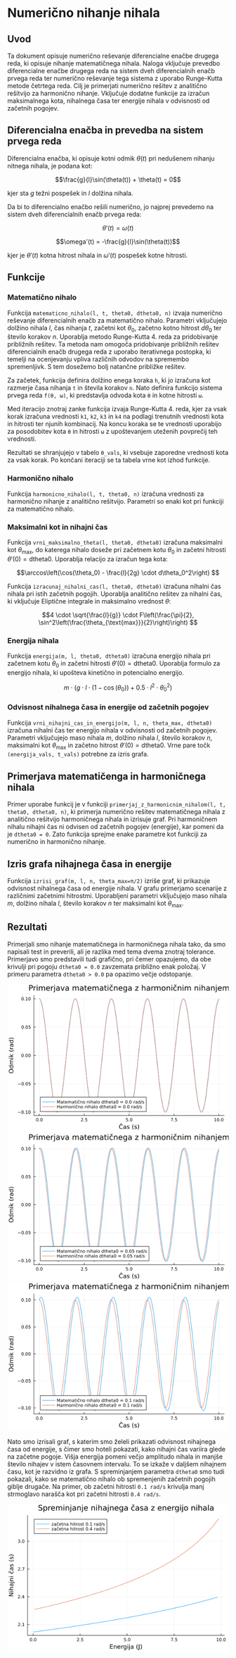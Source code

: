 # Numerično nihanje nihala

## Uvod
Ta dokument opisuje numerično reševanje diferencialne enačbe drugega reda, ki opisuje nihanje matematičnega nihala. Naloga vključuje prevedbo diferencialne enačbe drugega reda na sistem dveh diferencialnih enačb prvega reda ter numerično reševanje tega sistema z uporabo Runge-Kutta metode četrtega reda. Cilj je primerjati numerično rešitev z analitično rešitvijo za harmonično nihanje. Vključuje dodatne funkcije za izračun maksimalnega kota, nihalnega časa ter energije nihala v odvisnosti od začetnih pogojev.

## Diferencialna enačba in prevedba na sistem prvega reda
Diferencialna enačba, ki opisuje kotni odmik $\theta(t)$ pri nedušenem nihanju nitnega nihala, je podana kot:
```math
\frac{g}{l}\sin(\theta(t)) + \theta(t) = 0
```
kjer sta $g$ težni pospešek in $l$ dolžina nihala.

Da bi to diferencialno enačbo rešili numerično, jo najprej prevedemo na sistem dveh diferencialnih enačb prvega reda:
```math
\theta'(t) = \omega(t)
```
```math
\omega'(t) = -\frac{g}{l}\sin(\theta(t))
```
kjer je $\theta'(t)$ kotna hitrost nihala in $\omega'(t)$ pospešek kotne hitrosti.

## Funkcije

### Matematično nihalo
Funkcija `matematicno_nihalo(l, t, theta0, dtheta0, n)` izvaja numerično reševanje diferencialnih enačb za matematično nihalo. Parametri vključujejo dolžino nihala $l$, čas nihanja $t$, začetni kot $\theta_0$, začetno kotno hitrost $d\theta_0$ ter število korakov $n$. Uporablja metodo Runge-Kutta 4. reda za pridobivanje približnih rešitev. Ta metoda nam omogoča pridobivanje približnih rešitev diferencialnih enačb drugega reda z uporabo iterativnega postopka, ki temelji na ocenjevanju vpliva različnih odvodov na spremembo spremenljivk. S tem dosežemo bolj natančne približke rešitev.

Za začetek, funkcija definira dolžino enega koraka `h`, ki jo izračuna kot razmerje časa nihanja `t` in števila korakov `n`. Nato definira funkcijo sistema prvega reda `f(θ, ω)`, ki predstavlja odvoda kota `θ` in kotne hitrosti `ω`.

Med iteracijo znotraj zanke funkcija izvaja Runge-Kutta 4. reda, kjer za vsak korak izračuna vrednosti `k1`, `k2`, `k3` in `k4` na podlagi trenutnih vrednosti kota in hitrosti ter njunih kombinacij. Na koncu koraka se te vrednosti uporabijo za posodobitev kota `θ` in hitrosti `ω` z upoštevanjem uteženih povprečij teh vrednosti.

Rezultati se shranjujejo v tabelo `θ_vals`, ki vsebuje zaporedne vrednosti kota za vsak korak. Po končani iteraciji se ta tabela vrne kot izhod funkcije. 

### Harmonično nihalo
Funkcija `harmonicno_nihalo(l, t, theta0, n)` izračuna vrednosti za harmonično nihanje z analitično rešitvijo. Parametri so enaki kot pri funkciji za matematično nihalo.

### Maksimalni kot in nihajni čas
Funkcija `vrni_maksimalno_theta(l, theta0, dtheta0)` izračuna maksimalni kot $\theta_{\text{max}}$, do katerega nihalo doseže pri začetnem kotu $\theta_0$ in začetni hitrosti $\theta'(0) = \text{dtheta0}$. Uporablja relacijo za izračun tega kota: 
```math
\arccos\left(\cos(\theta_0) - \frac{l}{2g} \cdot d\theta_0^2\right)

```

Funkcija `izracunaj_nihalni_cas(l, theta0, dtheta0)` izračuna nihalni čas nihala pri istih začetnih pogojih. Uporablja analitično rešitev za nihalni čas, ki vključuje Eliptične integrale in maksimalno vrednost $\theta$:
```math
4 \cdot \sqrt{\frac{l}{g}} \cdot F\left(\frac{\pi}{2}, \sin^2\left(\frac{\theta_{\text{max}}}{2}\right)\right)

```

### Energija nihala
Funkcija `energija(m, l, theta0, dtheta0)` izračuna energijo nihala pri začetnem kotu $\theta_0$ in začetni hitrosti $\theta'(0) = \text{dtheta0}$. Uporablja formulo za energijo nihala, ki upošteva kinetično in potencialno energijo.
```math
m \cdot (g \cdot l \cdot (1 - \cos(\theta_0)) + 0.5 \cdot l^2 \cdot \dot{\theta}_0^2)

```

### Odvisnost nihalnega časa in energije od začetnih pogojev
Funkcija `vrni_nihajni_cas_in_energijo(m, l, n, theta_max, dtheta0)` izračuna nihalni čas ter energijo nihala v odvisnosti od začetnih pogojev. Parametri vključujejo maso nihala $m$, dolžino nihala $l$, število korakov $n$, maksimalni kot $\theta_{\text{max}}$ in začetno hitrost $\theta'(0) = \text{dtheta0}$. Vrne pare točk `(energija_vals, t_vals)` potrebne za izris grafa.

## Primerjava matematičenga in harmoničnega nihala
Primer uporabe funkcij je v funkciji `primerjaj_z_harmonicnim_nihalom(l, t, theta0, dtheta0, n)`, ki primerja numerično rešitev matematičnega nihala z analitično rešitvijo harmoničnega nihala in izrisuje graf. Pri harmoničnem nihalu nihajni čas ni odvisen od začetnih pogojev (energije), kar pomeni da je `dtheta0 = 0`. Zato funkcija sprejme enake parametre kot funkciji za numerično in harmonično nihanje.

## Izris grafa nihajnega časa in energije
Funkcija `izrisi_graf(m, l, n, theta_max=π/2)` izriše graf, ki prikazuje odvisnost nihalnega časa od energije nihala. V grafu primerjamo scenarije z različnimi začetnimi hitrostmi. Uporabljeni parametri vključujejo maso nihala $m$, dolžino nihala $l$, število korakov $n$ ter maksimalni kot $\theta_{\text{max}}$.

## Rezultati
Primerjali smo nihanje matematičnega in harmoničnega nihala tako, da smo napisali test in preverili, ali je razlika med tema dvema znotraj tolerance. Primerjavo smo predstavili tudi grafično, pri čemer opazujemo, da obe krivulji pri pogoju `dtheta0 = 0.0` zavzemata približno enak položaj. V primeru parametra `dtheta0 > 0.0` pa opazimo večje odstopanje.

![](https://github.com/bi4528/matematicno-nihalo/blob/master/MN/graphs/primerjava-dt0.png)
![](https://github.com/bi4528/matematicno-nihalo/blob/master/MN/graphs/primerjava-dt005.png)
![](https://github.com/bi4528/matematicno-nihalo/blob/master/MN/graphs/primerjava-dt01.png)

Nato smo izrisali graf, s katerim smo želeli prikazati odvisnost nihajnega časa od energije, s čimer smo hoteli pokazati, kako nihajni čas variira glede na začetne pogoje. Višja energija pomeni večjo amplitudo nihala in manjše število nihajev v istem časovnem intervalu. To se izkaže v daljšem nihajnem času, kot je razvidno iz grafa. S spreminjanjem parametra `dtheta0` smo tudi pokazali, kako se matematično nihalo ob spremenjenih začetnih pogojih giblje drugače. Na primer, ob začetni hitrosti `0.1 rad/s` krivulja manj strmoglavo narašča kot pri začetni hitrosti `0.4 rad/s`.

![](https://github.com/bi4528/matematicno-nihalo/blob/master/MN/graphs/nihajni-cas-energija.png)
